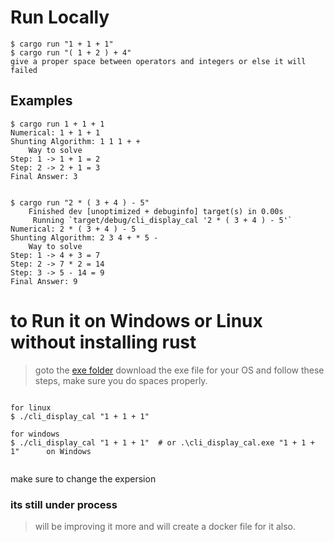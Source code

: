 # Run Locally
```git
$ cargo run "1 + 1 + 1" 
$ cargo run "( 1 + 2 ) + 4"
give a proper space between operators and integers or else it will failed
```

## Examples
```git
$ cargo run 1 + 1 + 1
Numerical: 1 + 1 + 1 
Shunting Algorithm: 1 1 1 + +
	Way to solve
Step: 1 -> 1 + 1 = 2
Step: 2 -> 2 + 1 = 3
Final Answer: 3


$ cargo run "2 * ( 3 + 4 ) - 5"
    Finished dev [unoptimized + debuginfo] target(s) in 0.00s
     Running `target/debug/cli_display_cal '2 * ( 3 + 4 ) - 5'`
Numerical: 2 * ( 3 + 4 ) - 5 
Shunting Algorithm: 2 3 4 + * 5 -
	Way to solve
Step: 1 -> 4 + 3 = 7
Step: 2 -> 7 * 2 = 14
Step: 3 -> 5 - 14 = 9
Final Answer: 9

```

# to Run it on Windows or Linux without installing rust
> goto the [exe folder](https://github.com/ArshErgon/rust_display_calc_cli/blob/5fd0f0b6511d23a69811dd7895bbe6c3b77b3d17/exe)  download the exe file for your OS and follow these steps, make sure you do spaces properly.

```git 

for linux
$ ./cli_display_cal "1 + 1 + 1"

for windows
$ ./cli_display_cal "1 + 1 + 1"  # or .\cli_display_cal.exe "1 + 1 + 1"      on Windows


```

make sure to change the expersion



### its still under process
> will be improving it more and will create a docker file for it also.
